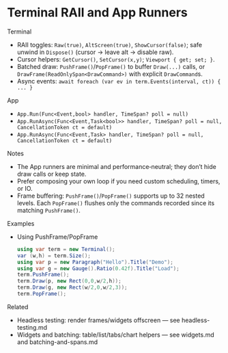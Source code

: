 # Terminal RAII and App Runners

Terminal
- RAII toggles: `Raw(true)`, `AltScreen(true)`, `ShowCursor(false)`; safe unwind in `Dispose()` (cursor → leave alt → disable raw).
- Cursor helpers: `GetCursor()`, `SetCursor(x,y)`; `Viewport { get; set; }`.
- Batched draw: `PushFrame()`/`PopFrame()` to buffer `Draw(...)` calls, or `DrawFrame(ReadOnlySpan<DrawCommand>)` with explicit `DrawCommand`s.
- Async events: `await foreach (var ev in term.Events(interval, ct)) { ... }`

App
- `App.Run(Func<Event,bool> handler, TimeSpan? poll = null)`
- `App.RunAsync(Func<Event,Task<bool>> handler, TimeSpan? poll = null, CancellationToken ct = default)`
- `App.RunAsync(Func<Event,Task> handler, TimeSpan? poll = null, CancellationToken ct = default)`

Notes
- The App runners are minimal and performance‑neutral; they don’t hide draw calls or keep state.
- Prefer composing your own loop if you need custom scheduling, timers, or IO.
- Frame buffering: `PushFrame()`/`PopFrame()` supports up to 32 nested levels. Each `PopFrame()` flushes only the commands recorded since its matching `PushFrame()`.

Examples
- Using PushFrame/PopFrame
  ```csharp
  using var term = new Terminal();
  var (w,h) = term.Size();
  using var p = new Paragraph("Hello").Title("Demo");
  using var g = new Gauge().Ratio(0.42f).Title("Load");
  term.PushFrame();
  term.Draw(p, new Rect(0,0,w/2,h));
  term.Draw(g, new Rect(w/2,0,w/2,3));
  term.PopFrame();
  ```

Related
- Headless testing: render frames/widgets offscreen — see headless-testing.md
- Widgets and batching: table/list/tabs/chart helpers — see widgets.md and batching-and-spans.md

